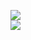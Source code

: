 [![](https://img.shields.io/badge/Made%20With-Github%20Spray-lightgrey.svg?style=for-the-badge&logo=github)](https://github.com/Annihil/github-spray#10652)  
[![](https://i.imgur.com/2DrTn0Z.gif)](https://github.com/Annihil/github-spray)
